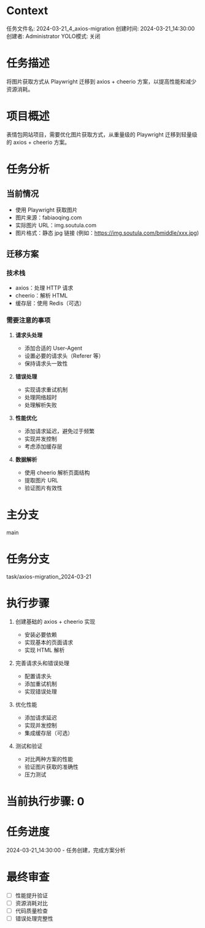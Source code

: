 # Context
任务文件名: 2024-03-21_4_axios-migration
创建时间: 2024-03-21_14:30:00
创建者: Administrator
YOLO模式: 关闭

# 任务描述
将图片获取方式从 Playwright 迁移到 axios + cheerio 方案，以提高性能和减少资源消耗。

# 项目概述
表情包网站项目，需要优化图片获取方式，从重量级的 Playwright 迁移到轻量级的 axios + cheerio 方案。

# 任务分析
## 当前情况
- 使用 Playwright 获取图片
- 图片来源：fabiaoqing.com
- 实际图片 URL：img.soutula.com
- 图片格式：静态 jpg 链接 (例如：https://img.soutula.com/bmiddle/xxx.jpg)

## 迁移方案
### 技术栈
- axios：处理 HTTP 请求
- cheerio：解析 HTML
- 缓存层：使用 Redis（可选）

### 需要注意的事项
1. **请求头处理**
   - 添加合适的 User-Agent
   - 设置必要的请求头（Referer 等）
   - 保持请求头一致性

2. **错误处理**
   - 实现请求重试机制
   - 处理网络超时
   - 处理解析失败

3. **性能优化**
   - 添加请求延迟，避免过于频繁
   - 实现并发控制
   - 考虑添加缓存层

4. **数据解析**
   - 使用 cheerio 解析页面结构
   - 提取图片 URL
   - 验证图片有效性

# 主分支
main

# 任务分支
task/axios-migration_2024-03-21

# 执行步骤
1. 创建基础的 axios + cheerio 实现
   - 安装必要依赖
   - 实现基本的页面请求
   - 实现 HTML 解析

2. 完善请求头和错误处理
   - 配置请求头
   - 添加重试机制
   - 实现错误处理

3. 优化性能
   - 添加请求延迟
   - 实现并发控制
   - 集成缓存层（可选）

4. 测试和验证
   - 对比两种方案的性能
   - 验证图片获取的准确性
   - 压力测试

# 当前执行步骤: 0

# 任务进度
2024-03-21_14:30:00 - 任务创建，完成方案分析

# 最终审查
- [ ] 性能提升验证
- [ ] 资源消耗对比
- [ ] 代码质量检查
- [ ] 错误处理完整性 